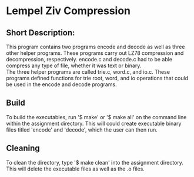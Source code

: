 # Lempel Ziv Compression

## Short Description:
This program contains two programs encode and decode as well as three other helper programs. These programs carry out LZ78 compression and decompression, respectively. encode.c and decode.c had to be able compress any type of file, whether it was text or binary. \
The three helper programs are called trie.c, word.c, and io.c. These programs defined functions for trie root, word, and io operations that could be used in the encode and decode programs.

## Build
To build the executables, run '$ make' or '$ make all' on the command line within the assignment directory. This will could create executable binary files titled 'encode' and 'decode', which the user can then run.

## Cleaning
To clean the directory, type '$ make clean' into the assignment directory. This will delete the executable files as well as the .o files.
